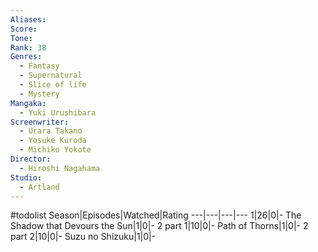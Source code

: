 ```yaml
---
Aliases:
Score:
Tone: 
Rank: 38
Genres:
  - Fantasy
  - Supernatural
  - Slice of life
  - Mystery
Mangaka:
  - Yuki Urushibara
Screenwriter:
  - Urara Takano
  - Yosuke Kuroda
  - Michiko Yokote
Director:
  - Hiroshi Nagahama
Studio:
  - Artland
---
```

#todolist
Season|Episodes|Watched|Rating
---|---|---|---
1|26|0|-
The Shadow that Devours the Sun|1|0|-
2 part 1|10|0|-
Path of Thorns|1|0|-
2 part 2|10|0|-
Suzu no Shizuku|1|0|-
